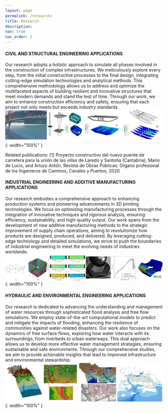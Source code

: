 ```yaml
---
layout: page
permalink: /research/
title: Research
description:
nav: true
nav_order: 2
---
```


#### CIVIL AND STRUCTURAL ENGINEERING APPLICATIONS
Our research adopts a holistic approach to simulate all phases involved in the construction of complex infrastructures. We meticulously explore every step, from the initial constructive processes to the final design, integrating cutting-edge simulation technologies and analytical methods. This comprehensive methodology allows us to address and optimize the multifaceted aspects of building resilient and innovative structures that meet modern demands and stand the test of time. Through our work, we aim to enhance construction efficiency and safety, ensuring that each project not only meets but exceeds industry standards. 
![CIVIL](/assets/img/CIVIL.jpg){: width="100%" }

Related publications:
[1] Proyecto constructivo del nuevo puente de carretera para la unión de las villas de Laredo y Santoña (Cantabria), Mario de Lucio, and Arturo Antón, Revista de Obras Públicas: Organo profesional de los Ingenieros de Caminos, Canales y Puertos, 2020

#### INDUSTRIAL ENGINEERING AND ADDITIVE MANUFACTURING APPLICATIONS
Our research embodies a comprehensive approach to enhancing production systems and pioneering advancements in 3D printing technologies. We focus on optimizing manufacturing processes through the integration of innovative techniques and rigorous analysis, ensuring efficiency, sustainability, and high-quality output. Our work spans from the development of new additive manufacturing methods to the strategic improvement of supply chain operations, aiming to revolutionize how products are designed, produced, and delivered. By leveraging cutting-edge technology and detailed simulations, we strive to push the boundaries of industrial engineering to meet the evolving needs of industries worldwide.
![INDUSTRIAL](/assets/img/INDUSTRIAL.jpg){: width="100%" }


#### HYDRAULIC AND ENVIRONMENTAL ENGINEERING APPLICATIONS
Our research is dedicated to advancing the understanding and management of water resources through sophisticated flood analysis and free flow simulations. We employ state-of-the-art computational models to predict and mitigate the impacts of flooding, enhancing the resilience of communities against water-related disasters. Our work also focuses on the dynamics of free surface flows, exploring how water interacts with its surroundings, from riverbeds to urban waterways. This dual approach allows us to develop more effective water management strategies, ensuring sustainable and safe environments. Through our comprehensive studies, we aim to provide actionable insights that lead to improved infrastructure and environmental stewardship.
![HYDRAULIC](/assets/img/HYDRAULIC.jpg){: width="100%" }
